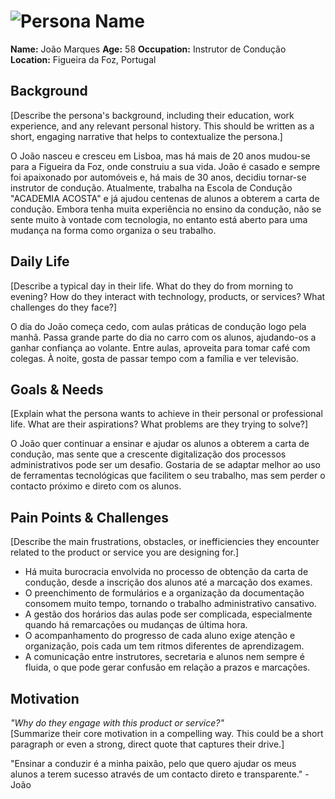 # ![Persona Name](personas/Joao.jpeg)  
**Name:** João Marques
**Age:** 58
**Occupation:** Instrutor de Condução
**Location:** Figueira da Foz, Portugal

## Background  
[Describe the persona's background, including their education, work experience, and any relevant personal history. This should be written as a short, engaging narrative that helps to contextualize the persona.]

O João nasceu e cresceu em Lisboa, mas há mais de 20 anos mudou-se para a Figueira da Foz, onde construiu a sua vida. João é casado e sempre foi apaixonado por automóveis e, há mais de 30 anos, decidiu tornar-se instrutor de condução. Atualmente, trabalha na Escola de Condução "ACADEMIA ACOSTA" e já ajudou centenas de alunos a obterem a carta de condução. Embora tenha muita experiência no ensino da condução, não se sente muito à vontade com tecnologia, no entanto está aberto para uma mudança na forma como organiza o seu trabalho.


## Daily Life  
[Describe a typical day in their life. What do they do from morning to evening? How do they interact with technology, products, or services? What challenges do they face?]  

O dia do João começa cedo, com aulas práticas de condução logo pela manhã. Passa grande parte do dia no carro com os alunos, ajudando-os a ganhar confiança ao volante. Entre aulas, aproveita para tomar café com colegas. À noite, gosta de passar tempo com a família e ver televisão.


## Goals & Needs  
[Explain what the persona wants to achieve in their personal or professional life. What are their aspirations? What problems are they trying to solve?]  

O João quer continuar a ensinar e ajudar os alunos a obterem a carta de condução, mas sente que a crescente digitalização dos processos administrativos pode ser um desafio.
Gostaria de se adaptar melhor ao uso de ferramentas tecnológicas que facilitem o seu trabalho, mas sem perder o contacto próximo e direto com os alunos.


## Pain Points & Challenges  
[Describe the main frustrations, obstacles, or inefficiencies they encounter related to the product or service you are designing for.]  
- Há muita burocracia envolvida no processo de obtenção da carta de condução, desde a inscrição dos alunos até a marcação dos exames.
- O preenchimento de formulários e a organização da documentação consomem muito tempo, tornando o trabalho administrativo cansativo.
- A gestão dos horários das aulas pode ser complicada, especialmente quando há remarcações ou mudanças de última hora.
- O acompanhamento do progresso de cada aluno exige atenção e organização, pois cada um tem ritmos diferentes de aprendizagem.
- A comunicação entre instrutores, secretaria e alunos nem sempre é fluida, o que pode gerar confusão em relação a prazos e marcações.

## Motivation  
*"Why do they engage with this product or service?"*  
[Summarize their core motivation in a compelling way. This could be a short paragraph or even a strong, direct quote that captures their drive.]  

"Ensinar a conduzir é a minha paixão, pelo que quero ajudar os meus alunos a terem sucesso através de um contacto direto e transparente." - João